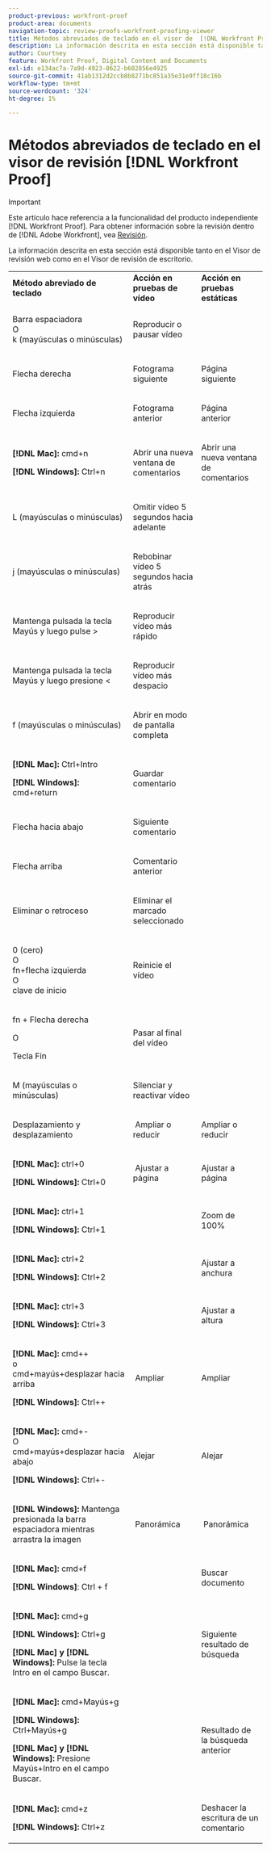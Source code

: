 ```yaml
---
product-previous: workfront-proof
product-area: documents
navigation-topic: review-proofs-workfront-proofing-viewer
title: Métodos abreviados de teclado en el visor de  [!DNL Workfront Proof] revisión
description: La información descrita en esta sección está disponible tanto en el Visor de revisión web como en el Visor de revisión de escritorio.
author: Courtney
feature: Workfront Proof, Digital Content and Documents
exl-id: e134ac7a-7a9d-4923-8622-b602856e4925
source-git-commit: 41ab1312d2ccb8b8271bc851a35e31e9ff18c16b
workflow-type: tm+mt
source-wordcount: '324'
ht-degree: 1%

---
```


# Métodos abreviados de teclado en el visor de revisión [!DNL Workfront Proof]

>[!IMPORTANT]
>
>Este artículo hace referencia a la funcionalidad del producto independiente [!DNL Workfront Proof]. Para obtener información sobre la revisión dentro de [!DNL Adobe Workfront], vea [Revisión](../../../review-and-approve-work/proofing/proofing.md).

La información descrita en esta sección está disponible tanto en el Visor de revisión web como en el Visor de revisión de escritorio.

<table style="table-layout:auto"> 
 <col> 
 <col> 
 <col> 
 <tbody> 
  <tr> 
   <td><strong>Método abreviado de teclado</strong> </td> 
   <td><strong>Acción en pruebas de vídeo</strong> </td> 
   <td><strong>Acción en pruebas estáticas</strong> </td> 
  </tr> 
  <tr> 
   <td> <p>Barra espaciadora<br>O<br>k (mayúsculas o minúsculas)</p> </td> 
   <td> <p>Reproducir o pausar vídeo</p> </td> 
   <td> <p> </p> </td> 
  </tr> 
  <tr> 
   <td> <p>Flecha derecha</p> </td> 
   <td> <p>Fotograma siguiente</p> </td> 
   <td> <p>Página siguiente</p> </td> 
  </tr> 
  <tr> 
   <td> <p>Flecha izquierda</p> </td> 
   <td> <p>Fotograma anterior</p> </td> 
   <td> <p>Página anterior</p> </td> 
  </tr> 
  <tr> 
   <td> <p><strong>[!DNL Mac]:</strong> cmd+n</p> <p><strong>[!DNL Windows]:</strong> Ctrl+n</p> </td> 
   <td> <p>Abrir una nueva ventana de comentarios</p> </td> 
   <td> <p>Abrir una nueva ventana de comentarios</p> </td> 
  </tr> 
  <tr> 
   <td> <p>L (mayúsculas o minúsculas)</p> </td> 
   <td> <p>Omitir vídeo 5 segundos hacia adelante</p> </td> 
   <td> <p> </p> </td> 
  </tr> 
  <tr> 
   <td> <p>j (mayúsculas o minúsculas)</p> </td> 
   <td> <p>Rebobinar vídeo 5 segundos hacia atrás</p> </td> 
   <td> <p> </p> </td> 
  </tr> 
  <tr> 
   <td> <p>Mantenga pulsada la tecla Mayús y luego pulse &gt;</p> </td> 
   <td> <p>Reproducir vídeo más rápido</p> </td> 
   <td> <p> </p> </td> 
  </tr> 
  <tr> 
   <td> <p>Mantenga pulsada la tecla Mayús y luego presione &lt;</p> </td> 
   <td> <p>Reproducir vídeo más despacio</p> </td> 
   <td> <p> </p> </td> 
  </tr> 
  <tr> 
   <td> <p>f (mayúsculas o minúsculas)</p> </td> 
   <td> <p>Abrir en modo de pantalla completa</p> </td> 
   <td> <p> </p> </td> 
  </tr> 
  <tr> 
   <td> <p><strong>[!DNL Mac]:</strong> Ctrl+Intro </p> <p><strong>[!DNL Windows]:</strong> cmd+return</p> </td> 
   <td> <p>Guardar comentario</p> </td> 
   <td> <p> </p> </td> 
  </tr> 
  <tr> 
   <td> <p>Flecha hacia abajo</p> </td> 
   <td> <p>Siguiente comentario</p> </td> 
   <td> <p> </p> </td> 
  </tr> 
  <tr> 
   <td> <p>Flecha arriba</p> </td> 
   <td> <p>Comentario anterior</p> </td> 
   <td> <p> </p> </td> 
  </tr> 
  <tr> 
   <td> <p>Eliminar o retroceso</p> </td> 
   <td> <p>Eliminar el marcado seleccionado</p> </td> 
   <td> <p> </p> </td> 
  </tr> 
  <tr> 
   <td> <p>0 (cero)<br>O<br> fn+flecha izquierda<br> O<br> clave de inicio</p> </td> 
   <td> <p>Reinicie el vídeo</p> </td> 
   <td> <p> </p> </td> 
  </tr> 
  <tr> 
   <td> <p>fn + Flecha derecha</p> <p>O</p> <p>Tecla Fin</p> </td> 
   <td> <p>Pasar al final del vídeo</p> </td> 
   <td> <p> </p> </td> 
  </tr> 
  <tr> 
   <td> <p>M (mayúsculas o minúsculas)</p> </td> 
   <td> <p>Silenciar y reactivar vídeo</p> </td> 
   <td> <p> </p> </td> 
  </tr> 
  <tr> 
   <td> <p>Desplazamiento y desplazamiento</p> </td> 
   <td> <p> Ampliar o reducir</p> </td> 
   <td> <p>Ampliar o reducir</p> </td> 
  </tr> 
  <tr> 
   <td> <p><strong>[!DNL Mac]:</strong> ctrl+0</p> <p><strong>[!DNL Windows]:</strong> Ctrl+0</p> </td> 
   <td> <p> Ajustar a página</p> </td> 
   <td> <p>Ajustar a página</p> </td> 
  </tr> 
  <tr> 
   <td> <p><strong>[!DNL Mac]:</strong> ctrl+1</p> <p><strong>[!DNL Windows]:</strong> Ctrl+1</p> </td> 
   <td> <p> </p> </td> 
   <td> <p>Zoom de 100% </p> </td> 
  </tr> 
  <tr> 
   <td> <p><strong>[!DNL Mac]:</strong> ctrl+2</p> <p><strong>[!DNL Windows]:</strong> Ctrl+2</p> </td> 
   <td> <p> </p> </td> 
   <td> <p>Ajustar a anchura </p> </td> 
  </tr> 
  <tr> 
   <td> <p><strong>[!DNL Mac]:</strong> ctrl+3</p> <p><strong>[!DNL Windows]:</strong> Ctrl+3 </p> </td> 
   <td> <p> </p> </td> 
   <td> <p>Ajustar a altura </p> </td> 
  </tr> 
  <tr> 
   <td> <p><strong>[!DNL Mac]:</strong> cmd++ <br>o <br>cmd+mayús+desplazar hacia arriba</p> <p><strong>[!DNL Windows]:</strong> Ctrl++</p> </td> 
   <td> <p> Ampliar</p> </td> 
   <td> <p>Ampliar </p> </td> 
  </tr> 
  <tr> 
   <td> <p><strong>[!DNL Mac]:</strong> cmd+- <br>O <br>cmd+mayús+desplazar hacia abajo</p> <p><strong>[!DNL Windows]:</strong> Ctrl+-</p> </td> 
   <td> <p>Alejar </p> </td> 
   <td> <p>Alejar</p> </td> 
  </tr> 
  <tr> 
   <td> <p><strong>[!DNL Windows]:</strong> Mantenga presionada la barra espaciadora mientras arrastra la imagen</p> </td> 
   <td> <p> Panorámica</p> </td> 
   <td> <p> Panorámica</p> </td> 
  </tr> 
  <tr> 
   <td> <p><strong>[!DNL Mac]:</strong> cmd+f</p> <p><strong>[!DNL Windows]</strong>: Ctrl + f</p> </td> 
   <td> <p> </p> </td> 
   <td> <p>Buscar documento</p> </td> 
  </tr> 
  <tr> 
   <td> <p><strong>[!DNL Mac]:</strong> cmd+g</p> <p><strong>[!DNL Windows]:</strong> Ctrl+g</p> <p><strong>[!DNL Mac] y [!DNL Windows]:</strong> Pulse la tecla Intro en el campo Buscar.</p> </td> 
   <td> <p> </p> </td> 
   <td> <p>Siguiente resultado de búsqueda</p> </td> 
  </tr> 
  <tr> 
   <td> <p><strong>[!DNL Mac]:</strong> cmd+Mayús+g</p> <p><strong>[!DNL Windows]:</strong> Ctrl+Mayús+g</p> <p><strong>[!DNL Mac] y [!DNL Windows]:</strong> Presione Mayús+Intro en el campo Buscar.</p> </td> 
   <td> <p> </p> </td> 
   <td> <p>Resultado de la búsqueda anterior</p> </td> 
  </tr> 
  <tr> 
   <td> <p><strong>[!DNL Mac]:</strong> cmd+z</p> <p><strong>[!DNL Windows]:</strong> Ctrl+z</p> </td> 
   <td> <p> </p> </td> 
   <td> <p>Deshacer la escritura de un comentario</p> </td> 
  </tr> 
 </tbody> 
</table>
